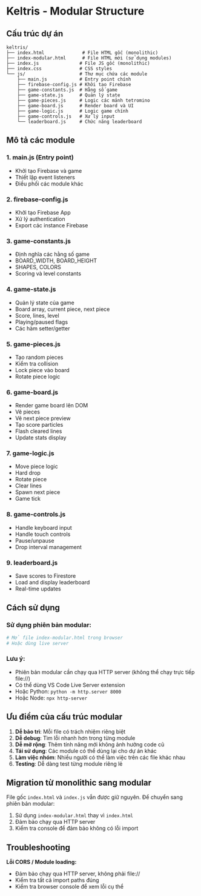 # Keltris - Modular Structure

## Cấu trúc dự án

```
keltris/
├── index.html              # File HTML gốc (monolithic)
├── index-modular.html      # File HTML mới (sử dụng modules)
├── index.js               # File JS gốc (monolithic)
├── index.css              # CSS styles
└── js/                    # Thư mục chứa các module
    ├── main.js            # Entry point chính
    ├── firebase-config.js # Khởi tạo Firebase
    ├── game-constants.js  # Hằng số game
    ├── game-state.js      # Quản lý state
    ├── game-pieces.js     # Logic các mảnh tetromino
    ├── game-board.js      # Render board và UI
    ├── game-logic.js      # Logic game chính
    ├── game-controls.js   # Xử lý input
    └── leaderboard.js     # Chức năng leaderboard
```

## Mô tả các module

### 1. **main.js** (Entry point)
- Khởi tạo Firebase và game
- Thiết lập event listeners
- Điều phối các module khác

### 2. **firebase-config.js**
- Khởi tạo Firebase App
- Xử lý authentication
- Export các instance Firebase

### 3. **game-constants.js**
- Định nghĩa các hằng số game
- BOARD_WIDTH, BOARD_HEIGHT
- SHAPES, COLORS
- Scoring và level constants

### 4. **game-state.js**
- Quản lý state của game
- Board array, current piece, next piece
- Score, lines, level
- Playing/paused flags
- Các hàm setter/getter

### 5. **game-pieces.js**
- Tạo random pieces
- Kiểm tra collision
- Lock piece vào board
- Rotate piece logic

### 6. **game-board.js**
- Render game board lên DOM
- Vẽ pieces
- Vẽ next piece preview
- Tạo score particles
- Flash cleared lines
- Update stats display

### 7. **game-logic.js**
- Move piece logic
- Hard drop
- Rotate piece
- Clear lines
- Spawn next piece
- Game tick

### 8. **game-controls.js**
- Handle keyboard input
- Handle touch controls
- Pause/unpause
- Drop interval management

### 9. **leaderboard.js**
- Save scores to Firestore
- Load and display leaderboard
- Real-time updates

## Cách sử dụng

### Sử dụng phiên bản modular:
```bash
# Mở file index-modular.html trong browser
# Hoặc dùng live server
```

### Lưu ý:
- Phiên bản modular cần chạy qua HTTP server (không thể chạy trực tiếp file://)
- Có thể dùng VS Code Live Server extension
- Hoặc Python: `python -m http.server 8000`
- Hoặc Node: `npx http-server`

## Ưu điểm của cấu trúc modular

1. **Dễ bảo trì**: Mỗi file có trách nhiệm riêng biệt
2. **Dễ debug**: Tìm lỗi nhanh hơn trong từng module
3. **Dễ mở rộng**: Thêm tính năng mới không ảnh hưởng code cũ
4. **Tái sử dụng**: Các module có thể dùng lại cho dự án khác
5. **Làm việc nhóm**: Nhiều người có thể làm việc trên các file khác nhau
6. **Testing**: Dễ dàng test từng module riêng lẻ

## Migration từ monolithic sang modular

File gốc `index.html` và `index.js` vẫn được giữ nguyên. Để chuyển sang phiên bản modular:

1. Sử dụng `index-modular.html` thay vì `index.html`
2. Đảm bảo chạy qua HTTP server
3. Kiểm tra console để đảm bảo không có lỗi import

## Troubleshooting

**Lỗi CORS / Module loading:**
- Đảm bảo chạy qua HTTP server, không phải file://
- Kiểm tra tất cả import paths đúng
- Kiểm tra browser console để xem lỗi cụ thể
